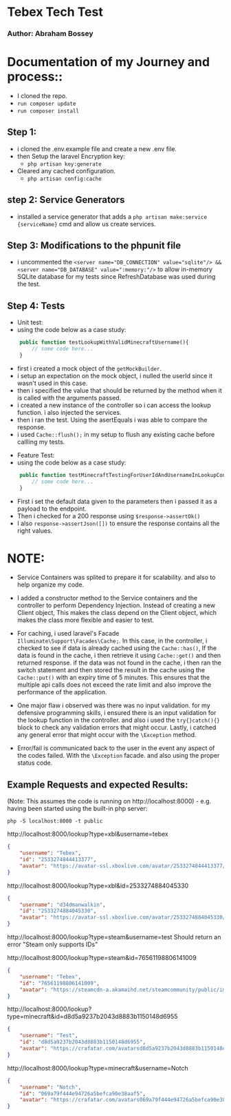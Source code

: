 # Tebex Tech Test

### Author: Abraham Bossey

# Documentation of my Journey and process::

-   I cloned the repo.
-   `run composer update`
-   `run composer install`

## Step 1:

-   i cloned the .env.example file and create a new .env file.
-   then Setup the laravel Encryption key:
    -   `php artisan key:generate`
-   Cleared any cached configuration.
    -   `php artisan config:cache`

## step 2: Service Generators

-   installed a service generator that adds a `php artisan make:service {serviceName}` cmd
    and allow us create services.

## Step 3: Modifications to the phpunit file

-   i uncommented the `<server name="DB_CONNECTION" value="sqlite"/> && <server name="DB_DATABASE" value=":memory:"/>` to
    allow in-memory SQLite database for my tests since RefreshDatabase was used during the test.

## Step 4: Tests

-   Unit test:
-   using the code below as a case study:

```php
    public function testLookupWithValidMinecraftUsername(){
        // some code here...
    }
```

-   first i created a mock object of the `getMockBuilder`.
-   i setup an expectation on the mock object, i nulled the userId since it wasn't used in this case.
-   then i specified the value that should be returned by the method when it is called with the arguments passed.
-   i created a new instance of the controller so i can access the lookup function. i also injected the services.
-   then i ran the test. Using the asertEquals i was able to compare the response.
-   i used `Cache::flush();` in my setup to flush any existing cache before callling my tests.

*   Feature Test:
*   using the code below as a case study:

```php
    public function testMinecraftTestingForUserIdAndUsernameInLookupController(){
        // some code here...
    }
```

-   First i set the default data given to the parameters then i passed it as a payload to the endpoint.
-   Then i checked for a 200 response using `$response->assertOk()`
-   I also `response->assertJson([])` to ensure the response contains all the right values.

# NOTE:

-   Service Containers was splited to prepare it for scalability. and also to help organize my code.

-   I added a constructor method to the Service containers and the controller to perform Dependency Injection. Instead of creating a new Client object, This makes the class depend on the Client object, which makes the class more flexible and easier to test.

-   For caching, i used laravel's Facade ```Illuminate\Support\Facades\Cache;```. In this case, in the controller, i checked to see if data is already cached using the `Cache::has()`, If the data is found in the cache, i then retrieve it using `Cache::get()` and then returned response. if the data was not found in the cache, i then ran the switch statement and then stored the result in the cache using the `Cache::put()` with an expiry time of 5 minutes. This ensures that the multiple api calls does not exceed the rate limit and also improve the performance of the application.

-   One major flaw i observed was there was no input validation. for my defensive programming skills, i ensured there is an input validation for the lookup function in the controller. and also i used the `try{}catch(){}` block to check any validation errors that might occur. Lastly, i catched any general error that might occur with the ```\Exception``` method.

-   Error/fail is communicated back to the user in the event any aspect of the codes failed. With the ```\Exception``` facade. and also using the proper status code.

## Example Requests and expected Results:

(Note: This assumes the code is running on http://localhost:8000) - e.g. having been started using the built-in php server:

`php -S localhost:8000 -t public`

http://localhost:8000/lookup?type=xbl&username=tebex

```json
{
    "username": "Tebex",
    "id": "2533274844413377",
    "avatar": "https://avatar-ssl.xboxlive.com/avatar/2533274844413377/avatarpic-l.png"
}
```

http://localhost:8000/lookup?type=xbl&id=2533274884045330

```json
{
    "username": "d34dmanwalkin",
    "id": "2533274884045330",
    "avatar": "https://avatar-ssl.xboxlive.com/avatar/2533274884045330/avatarpic-l.png"
}
```

http://localhost:8000/lookup?type=steam&username=test
Should return an error "Steam only supports IDs"

http://localhost:8000/lookup?type=steam&id=76561198806141009

```json
{
    "username": "Tebex",
    "id": "76561198806141009",
    "avatar": "https://steamcdn-a.akamaihd.net/steamcommunity/public/images/avatars/c8/c86f94b0515600e8f6ff869d13394e05cfa0cd6a.jpg"
}
```

http://localhost:8000/lookup?type=minecraft&id=d8d5a9237b2043d8883b1150148d6955

```json
{
    "username": "Test",
    "id": "d8d5a9237b2043d8883b1150148d6955",
    "avatar": "https://crafatar.com/avatarsd8d5a9237b2043d8883b1150148d6955"
}
```

http://localhost:8000/lookup?type=minecraft&username=Notch

```json
{
    "username": "Notch",
    "id": "069a79f444e94726a5befca90e38aaf5",
    "avatar": "https://crafatar.com/avatars069a79f444e94726a5befca90e38aaf5"
}
```
